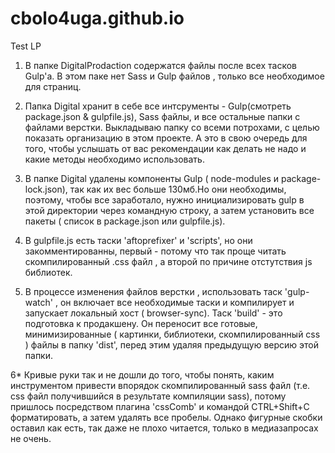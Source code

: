 # cbolo4uga.github.io
Test LP
1. В папке DigitalProdaction содержатся файлы после всех тасков Gulp'a. В этом паке нет Sass и Gulp файлов , только все необходимое для страниц.

2. Папка Digital хранит в себе все интсрументы - Gulp(cмотреть package.json & gulpfile.js), Sass файлы, и все остальные папки с файлами верстки.
   Выкладываю папку со всеми потрохами, с целью показать организацию в этом проекте. А это в свою очередь для того, чтобы услышать от вас рекомендации как делать не надо и какие методы необходимо использовать.

3. В папке Digital удалены компоненты Gulp ( node-modules и package-lock.json), так как их вес больше 130мб.Но они необходимы, поэтому, чтобы все заработало, нужно инициализировать gulp в этой директории через командную строку, а затем установить все пакеты ( список в package.json или gulpfile.js).

4. В gulpfile.js есть таски 'aftoprefixer' и 'scripts', но они закомментированны, первый - потому что так проще читать скомпилированный .css файл , а второй по причине отстутствия js библиотек.

5. В процессе изменения файлов верстки , использовать таск 'gulp-watch' , он включает все необходимые таски и компилирует и запускает локальный хост ( browser-sync).
   Таск 'build' - это подготовка к продакшену. Он переносит все готовые, минимизированные ( картинки, библиотеки, скомпилированный css ) файлы в папку 'dist', перед этим удаляя предыдущую версию этой папки. 
   
   
6* Кривые руки так и не дошли до того, чтобы понять, каким инструментом привести впорядок скомпилированный sass файл (т.е. css файл получившийся в результате компиляции sass), потому пришлось посредством плагина 'cssComb' и командой CTRL+Shift+C форматировать, а затем удалять все пробелы. Однако фигурные скобки оставил как есть, так даже не плохо читается, только в медиазапросах не очень.

